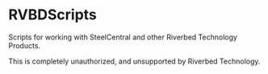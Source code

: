 # RVBDScripts

Scripts for working with SteelCentral and other Riverbed Technology Products.

This is completely unauthorized, and unsupported by Riverbed Technology.
